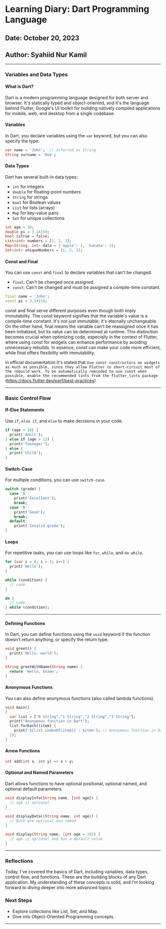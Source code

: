 
# Learning Diary: Dart Programming Language
## Date: October 20, 2023
## Author: Syahiid Nur Kamil

---

### Variables and Data Types

#### What is Dart?

Dart is a modern programming language designed for both server and browser. It's statically typed and object-oriented, and it's the language behind Flutter, Google's UI toolkit for building natively compiled applications for mobile, web, and desktop from a single codebase.

#### Variables

In Dart, you declare variables using the `var` keyword, but you can also specify the type.

```dart
var name = 'John';  // Inferred as String
String surname = 'Doe';
```

#### Data Types

Dart has several built-in data types:

- `int` for integers
- `double` for floating-point numbers
- `String` for strings
- `bool` for Boolean values
- `List` for lists (arrays)
- `Map` for key-value pairs
- `Set` for unique collections

```dart
int age = 30;
double pi = 3.14159;
bool isTrue = false;
List<int> numbers = [1, 2, 3];
Map<String, int> data = {'apple': 1, 'banana': 2};
Set<int> uniqueNumbers = {1, 2, 3};
```

#### Const and Final

You can use `const` and `final` to declare variables that can't be changed.

- `final`: Can't be changed once assigned.
- `const`: Can't be changed and must be assigned a compile-time constant.

```dart
final name = 'John';
const pi = 3.14159;
```

const and final serve different purposes even though both imply immutability. The const keyword signifies that the variable's value is a compile-time constant. It's not just immutable; it's eternally unchangeable. On the other hand, final means the variable can't be reassigned once it has been initialized, but its value can be determined at runtime. This distinction becomes crucial when optimizing code, especially in the context of Flutter, where using const for widgets can enhance performance by avoiding unnecessary rebuilds. In essence, const can make your code more efficient, while final offers flexibility with immutability.

in official documentation it's stated that `Use const constructors on widgets as much as possible, since they allow Flutter to short-circuit most of the rebuild work. To be automatically reminded to use const when possible, enable the recommended lints from the flutter_lints package` (https://docs.flutter.dev/perf/best-practices)

---

### Basic Control Flow

#### If-Else Statements

Use `if`, `else if`, and `else` to make decisions in your code.

```dart
if (age > 18) {
  print('Adult');
} else if (age > 12) {
  print('Teenager');
} else {
  print('Child');
}
```

#### Switch-Case

For multiple conditions, you can use `switch-case`.

```dart
switch (grade) {
  case 'A':
    print('Excellent');
    break;
  case 'B':
    print('Good');
    break;
  default:
    print('Invalid grade');
}
```

#### Loops

For repetitive tasks, you can use loops like `for`, `while`, and `do-while`.

```dart
for (var i = 0; i < 3; i++) {
  print('Hello');
}

while (condition) {
  // code
}

do {
  // code
} while (condition);
```

---

#### Defining Functions

In Dart, you can define functions using the `void` keyword if the function doesn't return anything, or specify the return type.

```dart
void greet() {
  print('Hello, world');
}

String greetWithName(String name) {
  return 'Hello, $name';
}
```

#### Anonymous Functions

You can also define anonymous functions (also called lambda functions).

```dart
void main() 
{ 
  var list = ["0 String","1 String","2 String","3 String"]; 
  print("Anonymous function in Dart"); 
  list.forEach((item) { 
    print('${list.indexOf(item)} : $item'); // Anonymous function in Dart
  }); 
}
```
#### Arrow Functions

```dart
int add(int x, int y) => x + y;
```


#### Optional and Named Parameters

Dart allows functions to have optional positional, optional named, and optional default parameters.

```dart
void displayInfo(String name, [int age]) {
  // age is optional
}

void displayData({String name, int age}) {
  // Both are optional and named
}

void display(String name, {int age = 18}) {
  // age is optional and has a default value
}
```

---

### Reflections

Today, I've covered the basics of Dart, including variables, data types, control flow, and functions. These are the building blocks of any Dart application. My understanding of these concepts is solid, and I'm looking forward to diving deeper into more advanced topics.

### Next Steps

- Explore collections like List, Set, and Map.
- Dive into Object-Oriented Programming concepts.

---

